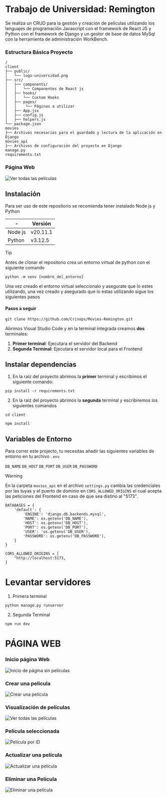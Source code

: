# Trabajo de Universidad: Remington

Se realiza un CRUD para la gestión y creación de películas utilizando los lenguajes de programación Javascript con el framework de React JS y Python con el framework de Django y un gestor de base de datos MySql con la herramienta de administración WorkBench.

### Estructura Básica Proyecto

```text
/
client
├── public/
│   └── logo-universidad.png
├── src/
│   ├── components/
│   │   └── Componentes de React js
│   ├── hooks/
│   │   └── Custom Hooks
│   ├── pages/
│   │    └── Páginas a utilizar
│   ├── App.jsx
│   ├── config.js
│   ├── helpers.js
└── package.json
movies
├── Archivos necesarios para el guardado y lectura de la aplicación en Django
movies_api
├── Archivos de configuración del proyecto en Django
manage.py
requirements.txt
```

### Página Web

![Ver todas las películas](assets/ver_peliculas.png)

## Instalación

Para ser uso de este repositorio se recomienda tener instalado Node js y Python

| -       | Versión  |
| ------- | -------- |
| Node js | v20.11.1 |
| Python  | v3.12.5  |

> [!TIP]
> Antes de clonar el repositorio crea un entorno virtual de python con el siguiente comando

```
python -m venv [nombre_del_entorno]
```

Una vez creado el entorno virtual seleccionalo y asegurate que lo estes utilizando, una vez creado y asegurado que lo estas utilizando sigue los siguientes pasos

#### Pasos a seguir

```
git clone https://github.com/Crisops/Movies-Remington.git
```

Abrimos Visual Studio Code y en la terminal integrada creamos **dos** terminales:

1. **Primer terminal**: Ejecutara el servidor del Backend
2. **Segunda Terminal**: Ejecutara el servidor local para el Frontend

## Instalar dependencias

1. En la raiz del proyecto abrimos la **primer** terminal y escribimos el siguiente comando:

```
pip install -r requirements.txt
```

2. En la raíz del proyecto abrimos la **segunda** terminal y escribiremos los siguientes comandos

```
cd client
```

```
npm install
```

## Variables de Entorno

Para correr este projecto, tu necesitas añadir las siguientes variables de entorno en tu archivo `.env`

`DB_NAME` `DB_HOST` `DB_PORT` `DB_USER` `DB_PASSWORD`

> [!WARNING]
> En la carpeta `movies_api` en el archivo `settings.py` cambia las credenciales por las tuyas y el puerto de dominio en `CORS_ALLOWED_ORIGINS` el cual acepta las peticiones del Frontend en caso de que sea distino al "5173".

```
DATABASES = {
    'default': {
        'ENGINE': 'django.db.backends.mysql',
        'NAME': os.getenv('DB_NAME'),
        'HOST': os.getenv('DB_HOST'),
        'PORT': os.getenv('DB_PORT'),
        'USER': 'os.getenv('DB_USER'),
        'PASSWORD': os.getenv('DB_PASSWORD'),
    }
}

CORS_ALLOWED_ORIGINS = [
    "http://localhost:5173,
]

```

# Levantar servidores

1. Primera terminal

```
python manage.py runserver
```

2. Segunda Terminal

```
npm run dev
```

# PÁGINA WEB

### Inicio página Web

![Inicio de página sin películas](assets/inicio_pagina.png)

### Crear una película

![Crear una película](assets/crear_pelicula.png)

### Visualización de películas

![Ver todas las películas](assets/ver_peliculas.png)

### Película seleccionada

![Película por ID](assets/pelicula_id.png)

### Actualizar una película

![Actualizar una película](assets/actualizar_pelicula.png)

### Eliminar una Película

![Eliminar una película](assets/delete_pelicula.png)
